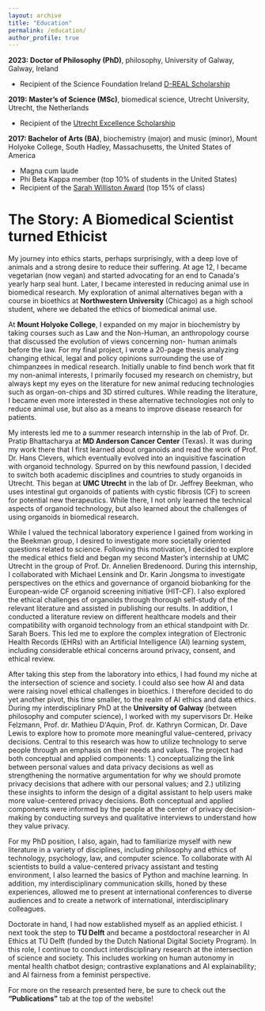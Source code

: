 ```yaml
---
layout: archive
title: "Education"
permalink: /education/
author_profile: true
---
```


**2023: Doctor of Philosophy (PhD)**, philosophy, University of Galway, Galway, Ireland
* Recipient of the Science Foundation Ireland [D-REAL Scholarship](https://d-real.ie/)

**2019: Master’s of Science (MSc)**, biomedical science, Utrecht University, Utrecht, the Netherlands
*	Recipient of the [Utrecht Excellence Scholarship](https://www.uu.nl/en/masters/general-information/application-and-admission/grants-and-scholarships/utrecht-excellence-scholarships)

**2017: Bachelor of Arts (BA)**, biochemistry (major) and music (minor), Mount Holyoke College, South Hadley, Massachusetts, the United States of America
* Magna cum laude	
* Phi Beta Kappa member (top 10% of students in the United States)
*	Recipient of the [Sarah Williston Award](https://embark.mtholyoke.edu/osi/the-awards/) (top 15% of class)


The Story: A Biomedical Scientist turned Ethicist
======

My journey into ethics starts, perhaps surprisingly, with a deep love of animals and a strong desire to reduce their suffering. At age 12, I became vegetarian (now vegan) and started advocating for an end to Canada's yearly harp seal hunt. Later, I became interested in reducing animal use in biomedical research. My exploration of animal alternatives began with a course in bioethics at **Northwestern University** (Chicago) as a high school student, where we debated the ethics of biomedical animal use. 

At **Mount Holyoke College**, I expanded on my major in biochemistry by taking courses such as Law and the Non-Human, an anthropology course that discussed the evolution of views concerning non- human animals before the law. For my final project, I wrote a 20-page thesis analyzing changing ethical, legal and policy opinions surrounding the use of chimpanzees in medical research. Initially unable to find bench work that fit my non-animal interests, I primarily focused my research on chemistry, but always kept my eyes on the literature for new animal reducing technologies such as organ-on-chips and 3D stirred cultures. While reading the literature, I became even more interested in these alternative technologies not only to reduce animal use, but also as a means to improve disease research for patients.

My interests led me to a summer research internship in the lab of Prof. Dr. Pratip Bhattacharya at **MD Anderson Cancer Center** (Texas). It was during my work there that I first learned about organoids and read the work of Prof. Dr. Hans Clevers, which eventually evolved into an inquisitive fascination with organoid technology. Spurred on by this newfound passion, I decided to switch both academic disciplines and countries to study organoids in Utrecht. This began at **UMC Utrecht** in the lab of Dr. Jeffrey Beekman, who uses intestinal gut organoids of patients with cystic fibrosis (CF) to screen for potential new therapeutics. While there, I not only learned the technical aspects of organoid technology, but also learned about the challenges of using organoids in biomedical research.

While I valued the technical laboratory experience I gained from working in the Beekman group, I desired to investigate more societally oriented questions related to science. Following this motivation, I decided to explore the medical ethics field and began my second Master’s internship at UMC Utrecht in the group of Prof. Dr. Annelien Bredenoord. During this internship, I collaborated with Michael Lensink and Dr. Karin Jongsma to investigate perspectives on the ethics and governance of organoid biobanking for the European-wide CF organoid screening initiative (HIT-CF). I also explored the ethical challenges of organoids through thorough self-study of the relevant literature and assisted in publishing our results. In addition, I conducted a literature review on different healthcare models and their compatibility with organoid technology from an ethical standpoint with Dr. Sarah Boers. This led me to explore the complex integration of Electronic Health Records (EHRs) with an Artificial Intelligence (AI) learning system, including considerable ethical concerns around privacy, consent, and ethical review.

After taking this step from the laboratory into ethics, I had found my niche at the intersection of science and society. I could also see how AI and data were raising novel ethical challenges in bioethics. I therefore decided to do yet another pivot, this time smaller, to the realm of AI ethics and data ethics. During my interdisciplinary PhD at the **University of Galway** (between philosophy and computer science), I worked with my supervisors Dr. Heike Felzmann, Prof. dr. Mathieu D'Aquin, Prof. dr. Kathryn Cormican, Dr. Dave Lewis to explore how to promote more meaningful value-centered, privacy decisions. Central to this research was how to utilize technology to serve people through an emphasis on their needs and values. The project had both conceptual and applied components: 1.) conceptualizing the link between personal values and data privacy decisions as well as strengthening the normative argumentation for why we should promote privacy decisions that adhere with our personal values; and 2.) utilizing these insights to inform the design of a digital assistant to help users make more value-centered privacy decisions. Both conceptual and applied components were informed by the people at the center of privacy decision-making by conducting surveys and qualitative interviews to understand how they value privacy. 

For my PhD position, I also, again, had to familiarize myself with new literature in a variety of disciplines, including philosophy and ethics of technology, psychology, law, and computer science. To collaborate with AI scientists to build a value-centered privacy assistant and testing environment, I also learned the basics of Python and machine learning. In addition, my interdisciplinary communication skills, honed by these experiences, allowed me to present at international conferences to diverse audiences and to create a network of international, interdisciplinary colleagues.

Doctorate in hand, I had now established myself as an applied ethicist. I next took the step to **TU Delft** and became a postdoctoral researcher in AI Ethics at TU Delft (funded by the Dutch National Digital Society Program). In this role, I continue to conduct interdisciplinary research at the intersection of science and society. This includes working on human autonomy in mental health chatbot design; contrastive explanations and AI explainability; and AI fairness from a feminist perspective.

For more on the research presented here, be sure to check out the **“Publications”** tab at the top of the website!

